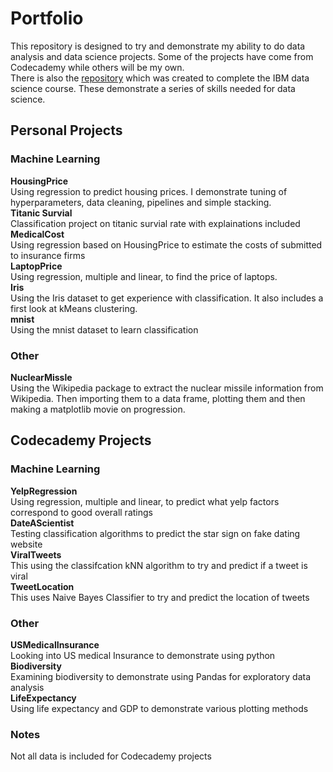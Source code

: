 # Portfolio

This repository is designed to try and demonstrate my ability to do data analysis and data science projects. Some of the projects have come from Codecademy while others will be my own.       
There is also the [repository](https://github.com/AndrewJGroves/IBMCaptoneProject) which was created to complete the IBM data science course. These demonstrate a series of skills needed for data science.

## Personal Projects
### Machine Learning
**HousingPrice**                   
Using regression to predict housing prices. I demonstrate tuning of hyperparameters, data cleaning, pipelines and simple stacking.       
**Titanic Survial**       
Classification project on titanic survial rate with explainations included          
**MedicalCost**                 
Using regression based on HousingPrice to estimate the costs of submitted to insurance firms            
**LaptopPrice**     
Using regression, multiple and linear, to find the price of laptops.         
**Iris**       
Using the Iris dataset to get experience with classification. It also includes a first look at kMeans clustering.            
**mnist**               
Using the mnist dataset to learn classification          


### Other
**NuclearMissle**       
Using the Wikipedia package to extract the nuclear missile information from Wikipedia. Then importing them to a data frame, plotting them and then making a matplotlib movie on progression.   

## Codecademy Projects
### Machine Learning    
**YelpRegression**           
Using regression, multiple and linear, to predict what yelp factors correspond to good overall ratings             
**DateAScientist**                 
Testing classification algorithms to predict the star sign on fake dating website    
**ViralTweets**      
This using the classifcation kNN algorithm to try and predict if a tweet is viral       
**TweetLocation**       
This uses Naive Bayes Classifier to try and predict the location of tweets

### Other
**USMedicalInsurance**                 
Looking into US medical Insurance to demonstrate using python            
**Biodiversity**          
Examining biodiversity to demonstrate using Pandas for exploratory data analysis            
**LifeExpectancy**          
Using life expectancy and GDP to demonstrate various plotting methods            

### Notes
Not all data is included for Codecademy projects
    
   

